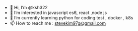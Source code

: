 - 👋 Hi, I’m @ksh322
- 👀 I’m interested in javascript es6, react ,node js
- 🌱 I’m currently learning python for coding test , docker , k8s
- 📫 How to reach me : stevekim97g@gmail.com

<!---
ksh322/ksh322 is a ✨ special ✨ repository because its `README.md` (this file) appears on your GitHub profile.
You can click the Preview link to take a look at your changes.
--->
